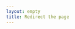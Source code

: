 ```yaml
---
layout: empty
title: Redirect the page
---
```


<script type="text/javascript">
	window.location = "{{ site.url_base }}/#jailed";
</script>
